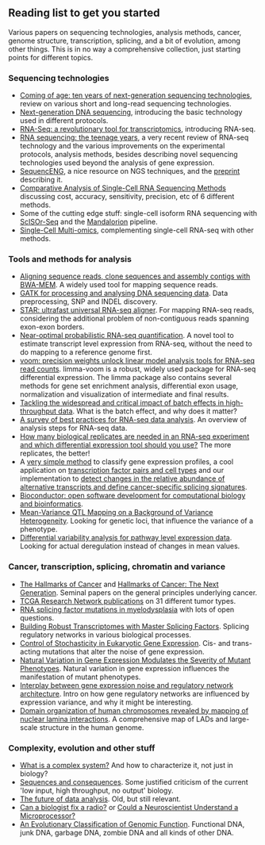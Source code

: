## Reading list to get you started

Various papers on sequencing technologies, analysis methods, cancer, genome
structure, transcription, splicing, and a bit of evolution, among other things.
This is in no way a comprehensive collection, just starting points for different
topics.

### Sequencing technologies

- [Coming of age: ten years of next-generation sequencing
  technologies](https://doi.org/10.1038/nrg.2016.49), review on various short
  and long-read sequencing technologies.
- [Next-generation DNA sequencing](https://doi.org/10.1038/nbt1486), introducing
  the basic technology used in different protocols.
- [RNA-Seq: a revolutionary tool for
  transcriptomics](https://doi.org/10.1038/nrg2484), introducing RNA-seq.
- [RNA sequencing: the teenage
  years](https://doi.org/10.1038/s41576-019-0150-2), a very recent review of
  RNA-seq technology and the various improvements on the experimental protocols,
  analysis methods, besides describing novel sequencing technologies used beyond
  the analysis of gene expression.
- [SequencENG](http://education.knoweng.org/sequenceng/index.html), a nice
  resource on NGS techniques, and the [preprint](https://doi.org/10.1101/319079)
  describing it.
- [Comparative Analysis of Single-Cell RNA Sequencing
  Methods](https://doi.org/10.1016/j.molcel.2017.01.023) discussing cost,
  accuracy, sensitivity, precision, etc of 6 different methods.
- Some of the cutting edge stuff: single-cell isoform RNA sequencing with
  [ScISOr-Seq](https://doi.org/10.1101/364950) and the
  [Mandalorion](https://doi.org/10.1038/ncomms16027) pipeline.
- [Single-Cell Multi-omics](https://doi.org/10.1016/j.tig.2018.06.001),
  complementing single-cell RNA-seq with other methods.

### Tools and methods for analysis

- [Aligning sequence reads, clone sequences and assembly contigs with
  BWA-MEM](https://arxiv.org/abs/1303.3997). A widely used tool for mapping
  sequence reads.
- [GATK for processing and analysing DNA sequencing
  data](https://doi.org/10.1101/gr.107524.110). Data preprocessing, SNP and
  INDEL discovery.
- [STAR: ultrafast universal RNA-seq
  aligner](https://doi.org/10.1093/bioinformatics/bts635). For mapping RNA-seq
  reads, considering the additional problem of non-contiguous reads spanning
  exon-exon borders.
- [Near-optimal probabilistic RNA-seq
  quantification](https://doi.org/10.1038/nbt.3519). A novel tool to estimate
  transcript level expression from RNA-seq, without the need to do mapping to a
  reference genome first.
- [voom: precision weights unlock linear model analysis tools for RNA-seq read
  counts](https://doi.org/10.1186/gb-2014-15-2-r29). limma-voom is a robust,
  widely used package for RNA-seq differential expression. The limma package
  also contains several methods for gene set enrichment analysis, differential
  exon usage, normalization and visualization of intermediate and final results.
- [Tackling the widespread and critical impact of batch effects in
  high-throughput data](https://doi.org/10.1038/nrg2825). What is the batch
  effect, and why does it matter?
- [A survey of best practices for RNA-seq data
  analysis](https://doi.org/10.1186/s13059-016-0881-8). An overview of analysis
  steps for RNA-seq data.
- [How many biological replicates are needed in an RNA-seq experiment and which
  differential expression tool should you
  use?](https://doi.org/10.1261/rna.053959.115) The more replicates, the
  better!
- A [very simple method](https://doi.org/10.2202/1544-6115.1071) to classify
  gene expression profiles, a cool application on [transcription factor pairs
  and cell types](https://doi.org/10.1038/nmeth.2445) and our implementation to
  [detect changes in the relative abundance of alternative transcripts and
  define cancer-specific splicing
  signatures](https://doi.org/10.1093/nar/gku1392).
- [Bioconductor: open software development for computational biology and
  bioinformatics](https://doi.org/10.1186/gb-2004-5-10-r80).
- [Mean-Variance QTL Mapping on a Background of Variance
  Heterogeneity](https://doi.org/10.1101/276980). Looking for genetic loci, that
  influence the variance of a phenotype.
- [Differential variability analysis for pathway level expression
  data](https://doi.org/10.4137/CIN.S14066). Looking for actual deregulation
  instead of changes in mean values.

### Cancer, transcription, splicing, chromatin and variance

- [The Hallmarks of Cancer](https://doi.org/10.1016/S0092-8674%2800%2981683-9)
  and [Hallmarks of Cancer: The Next
  Generation](https://doi.org/10.1016/j.cell.2011.02.013). Seminal papers on the
  general principles underlying cancer.
- [TCGA Research Network
  publications](https://cancergenome.nih.gov/publications) on 31 different tumor
  types.
- [RNA splicing factor mutations in
  myelodysplasia](https://doi.org/10.1182/blood-2017-02-692715) with lots of
  open questions.
- [Building Robust Transcriptomes with Master Splicing
  Factors](https://doi.org/10.1016/j.cell.2014.09.054). Splicing regulatory
  networks in various biological processes.
- [Control of Stochasticity in Eukaryotic Gene
  Expression](https://doi.org/10.1126/science.1098641). Cis- and trans-acting
  mutations that alter the noise of gene expression.
- [Natural Variation in Gene Expression Modulates the Severity of Mutant
  Phenotypes](https://doi.org/10.1016/j.cell.2015.06.037). Natural variation in
  gene expression influences the manifestation of mutant phenotypes.
- [Interplay between gene expression noise and regulatory network
  architecture](https://doi.org/10.1016/j.tig.2012.01.006). Intro on how gene
  regulatory networks are influenced by expression variance, and why it might be
  interesting.
- [Domain organization of human chromosomes revealed by mapping of nuclear
  lamina interactions](https://doi.org/10.1038/nature06947). A comprehensive map
  of LADs and large-scale structure in the human genome.

### Complexity, evolution and other stuff

- [What is a complex system?](http://doi.org/10.1007/s13194-012-0056-8) And how
  to characterize it, not just in biology?
- [Sequences and consequences](https://doi.org/10.1098/rstb.2009.0221). Some
  justified criticism of the current 'low input, high throughput, no output'
  biology.
- [The future of data analysis](https://www.jstor.org/stable/2237638). Old, but
  still relevant.
- [Can a biologist fix a
  radio?](https://doi.org/10.1016/S1535-6108%2802%2900133-2) or [Could a
  Neuroscientist Understand a
  Microprocessor?](https://doi.org/10.1371/journal.pcbi.1005268)
- [An Evolutionary Classification of Genomic
  Function](http://doi.org/10.1093/gbe/evv021). Functional DNA, junk DNA,
  garbage DNA, zombie DNA and all kinds of other DNA.

